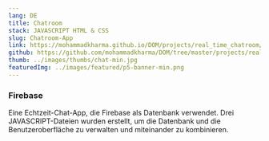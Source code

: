 ```yaml
---
lang: DE
title: Chatroom
stack: JAVASCRIPT HTML & CSS
slug: Chatroom-App
link: https://mohammadkharma.github.io/DOM/projects/real_time_chatroom/
github: https://github.com/mohammadkharma/DOM/tree/master/projects/real_time_chatroom
thumb: ../images/thumbs/chat-min.jpg
featuredImg: ../images/featured/p5-banner-min.png
---
```


### Firebase

Eine Echtzeit-Chat-App, die Firebase als Datenbank verwendet. Drei JAVASCRIPT-Dateien wurden erstellt, um die Datenbank und die Benutzeroberfläche zu verwalten und miteinander zu kombinieren.
